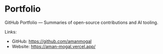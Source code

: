 # Portfolio
GitHub Portfolio — Summaries of open-source contributions and AI tooling.

Links:
- GitHub: https://github.com/amanmogal
- Website: https://aman-mogal.vercel.app/
